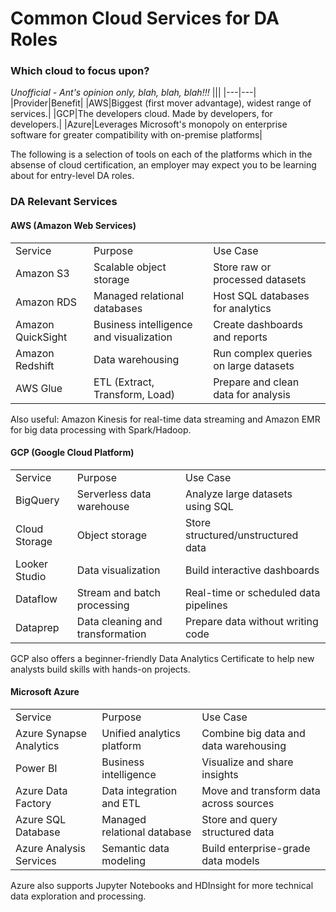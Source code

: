 # Common Cloud Services for DA Roles

### Which cloud to focus upon?

*Unofficial - Ant's opinion only, blah, blah, blah!!!*
|||
|---|---|
|Provider|Benefit|
|AWS|Biggest (first mover advantage), widest range of services.|
|GCP|The developers cloud. Made by developers, for developers.|
|Azure|Leverages Microsoft's monopoly on enterprise software for greater compatibility with on-premise platforms|

The following is a selection of tools on each of the platforms which in the absense of cloud certification, an employer may expect you to be learning about for entry-level DA roles.

### DA Relevant Services
#### AWS (Amazon Web Services)
||||
|---|---|---|
|Service|Purpose|Use Case|
|Amazon S3|Scalable object storage|Store raw or processed datasets|
|Amazon RDS|Managed relational databases|Host SQL databases for analytics|
|Amazon QuickSight|Business intelligence and visualization|Create dashboards and reports|
|Amazon Redshift|Data warehousing|Run complex queries on large datasets|
|AWS Glue|ETL (Extract, Transform, Load)|Prepare and clean data for analysis|

Also useful: Amazon Kinesis for real-time data streaming and Amazon EMR for big data processing with Spark/Hadoop.

#### GCP (Google Cloud Platform)
||||
|---|---|---|
|Service|Purpose|Use Case|
|BigQuery|Serverless data warehouse|Analyze large datasets using SQL|
|Cloud Storage|Object storage|Store structured/unstructured data|
|Looker Studio|Data visualization|Build interactive dashboards|
|Dataflow|Stream and batch processing|Real-time or scheduled data pipelines|
|Dataprep|Data cleaning and transformation|Prepare data without writing code|

GCP also offers a beginner-friendly Data Analytics Certificate to help new analysts build skills with hands-on projects.

#### Microsoft Azure
||||
|---|---|---|
|Service|Purpose|Use Case|
|Azure Synapse Analytics|Unified analytics platform|Combine big data and data warehousing|
|Power BI|Business intelligence|	Visualize and share insights|
|Azure Data Factory|Data integration and ETL|Move and transform data across sources|
|Azure SQL Database|Managed relational database|Store and query structured data|
|Azure Analysis Services|Semantic data modeling|Build enterprise-grade data models|

Azure also supports Jupyter Notebooks and HDInsight for more technical data exploration and processing.